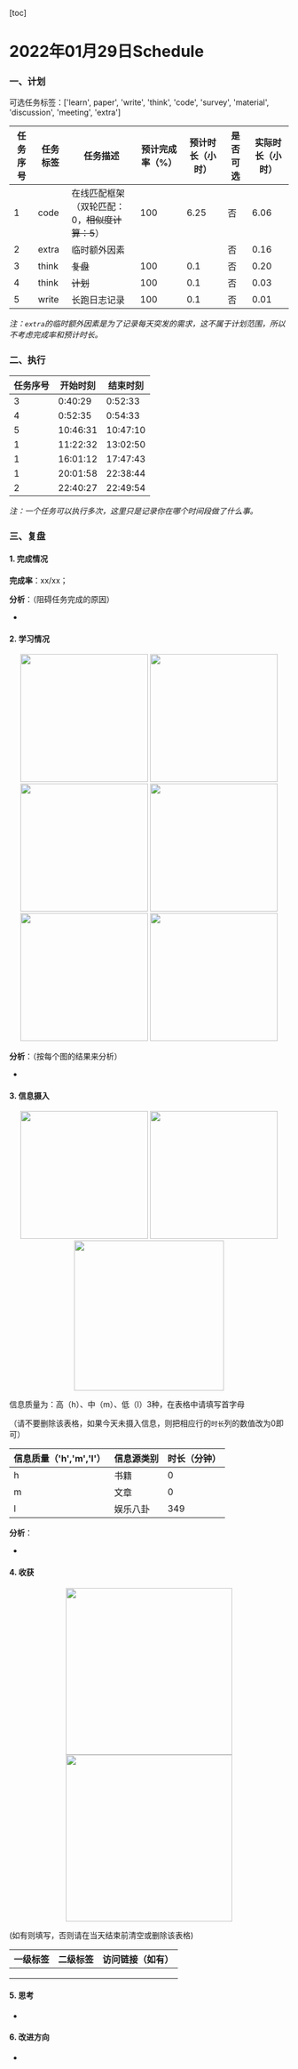 [toc]

# 2022年01月29日Schedule

### 一、计划

可选任务标签：['learn', paper', 'write', 'think', 'code', 'survey', 'material', 'discussion', 'meeting', 'extra']

| 任务序号 | 任务标签 | 任务描述                                   | 预计完成率（%） | 预计时长（小时） | 是否可选 | 实际时长（小时） |
| -------- | -------- | ------------------------------------------ | --------------- | ---------------- | -------- | ---------------- |
|1|code|在线匹配框架（双轮匹配：0，~~相似度计算：5~~）|100|6.25|否|6.06|
|2|extra|临时额外因素|||否|0.16|
|3|think|~~复盘~~|100|0.1|否|0.20|
|4|think|~~计划~~|100|0.1|否|0.03|
|5|write|长跑日志记录|100|0.1|否|0.01|

*注：`extra`的临时额外因素是为了记录每天突发的需求，这不属于计划范围，所以不考虑完成率和预计时长。*

### 二、执行

| 任务序号 | 开始时刻 | 结束时刻 |
| -------- | -------- | -------- |
| 3        | 0:40:29  | 0:52:33  |
| 4        | 0:52:35  | 0:54:33  |
| 5        | 10:46:31 | 10:47:10 |
| 1        | 11:22:32 | 13:02:50 |
| 1        | 16:01:12 | 17:47:43 |
| 1        | 20:01:58 | 22:38:44 |
| 2        | 22:40:27 | 22:49:54 |

*注：一个任务可以执行多次，这里只是记录你在哪个时间段做了什么事。*

### 三、复盘

#### 1. 完成情况

**完成率**：xx/xx；

**分析**：（阻碍任务完成的原因）

- 

#### 2. 学习情况
<center class='half'>
<img src='https://gitee.com/holmescao/figure-bed/raw/master/img/2022-01-30_10-04-12_Figure1-activate-bar-20220129_20220129.png' width='230;' />
<img src='https://gitee.com/holmescao/figure-bed/raw/master/img/2022-01-30_10-04-20_Figure2-activate-waterfall-20220123_20220129.png' width='230;' />
<img src='https://gitee.com/holmescao/figure-bed/raw/master/img/2022-01-30_10-04-23_Figure3-activate-bar-20211231_20220129.png' width='230;' />
<img src='https://gitee.com/holmescao/figure-bed/raw/master/img/2022-01-30_10-04-26_Figure4-investment-pie-20211231_20220129.png' width='230;' />
<img src='https://gitee.com/holmescao/figure-bed/raw/master/img/2022-01-30_10-04-29_Figure5-activate-brokenbarh-20220123_20220129.png' width='230;' />
<img src='https://gitee.com/holmescao/figure-bed/raw/master/img/2022-01-30_10-04-32_Figure6-activate-predict-bar-20220129_20220129.png' width='230;' />
</center>

**分析**：（按每个图的结果来分析）

- 

#### 3. 信息摄入
<center class='half'>
<img src='https://gitee.com/holmescao/figure-bed/raw/master/img/2022-01-30_10-04-38_Figure1-dayinformation-pie-20220129_20220129.png' width='230;' />
<img src='https://gitee.com/holmescao/figure-bed/raw/master/img/2022-01-30_10-04-40_Figure2-dayinformation-stackbar-20220129_20220129.png' width='230;' />
<img src='https://gitee.com/holmescao/figure-bed/raw/master/img/2022-01-30_10-04-43_Figure3-monthinformation-stackbar-20211231_20220129.png' width='270;' />
</center>

信息质量为：高（h）、中（m）、低（l）3种，在表格中请填写首字母

（请不要删除该表格，如果今天未摄入信息，则把相应行的`时长`列的数值改为0即可）

| 信息质量（'h','m','l'） | 信息源类别 | 时长（分钟） |
| ----------------------- | ---------- | ------------ |
| h                       | 书籍       | 0            |
| m                       | 文章       | 0            |
| l                       | 娱乐八卦   | 349          |

**分析**：

- 

#### 4. 收获
<center class='half'>
<img src='https://gitee.com/holmescao/figure-bed/raw/master/img/2022-01-30_10-04-49_Figure1-harvest-cloud-20210130_20220129.png' width='300;' />
<img src='https://gitee.com/holmescao/figure-bed/raw/master/img/2022-01-30_10-04-52_Figure2-harvest-vbar-20210130_20220129.png' width='300;' />
</center>

(如有则填写，否则请在当天结束前清空或删除该表格)

| 一级标签 | 二级标签 | 访问链接（如有） |
| -------- | -------- | ---------------- |
|          |          |                  |
|          |          |                  |
|          |          |                  |

#### 5. 思考

- 

#### 6. 改进方向

- 